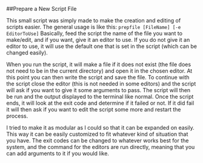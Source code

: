##Prepare a New Script File

This small script was simply made to make the creation and editing of scripts easier. The general usage is like this:
`prepfile [FileName] [-e EditorToUse]`
Basically, feed the script the name of the file you want to make/edit, and if you want, give it an editor to use. If you do not give it an editor to use, it will use the default one that is set in the script (which can be changed easily).

When you run the script, it will make a file if it does not exist (the file does not need to be in the current directory) and open it in the chosen editor. At this point you can then write the script and save the file. To continue with the script close the editor (this is not needed in some editors) and the script will ask if you want to give it some arguments to pass. The script will then be run and the output displayed to the terminal like normal. Once the script ends, it will look at the exit code and determine if it failed or not. If it did fail it will then ask if you want to edit the script some more and restart the process.

 I tried to make it as modular as I could so that it can be expanded on easily. This way it can be easily customized to fit whatever kind of situation that you have. The exit codes can be changed to whatever works best for the system, and the command for the editors are run directly, meaning that you can add arguments to it if you would like.
